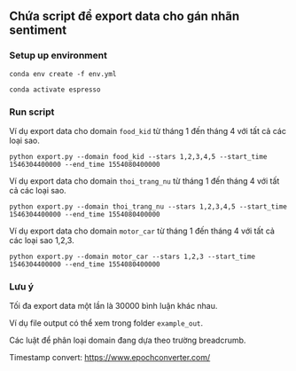 ## Chứa script để export data cho gán nhãn sentiment

### Setup up environment
`conda env create -f env.yml`

`conda activate espresso`

### Run script

Ví dụ export data cho domain `food_kid` từ tháng 1 đến tháng 4 với tất cả các loại sao.

`python export.py --domain food_kid --stars 1,2,3,4,5 --start_time 1546304400000 --end_time 1554080400000`

Ví dụ export data cho domain `thoi_trang_nu` từ tháng 1 đến tháng 4 với tất cả các loại sao.

`python export.py --domain thoi_trang_nu --stars 1,2,3,4,5 --start_time 1546304400000 --end_time 1554080400000`

Ví dụ export data cho domain `motor_car` từ tháng 1 đến tháng 4 với tất cả các loại sao 1,2,3.

`python export.py --domain motor_car --stars 1,2,3 --start_time 1546304400000 --end_time 1554080400000`

### Lưu ý

Tối đa export data một lần là 30000 bình luận khác nhau.

Ví dụ file output có thể xem trong folder `example_out`.

Các luật để phân loại domain đang dựa theo trường breadcrumb.

Timestamp convert: https://www.epochconverter.com/
